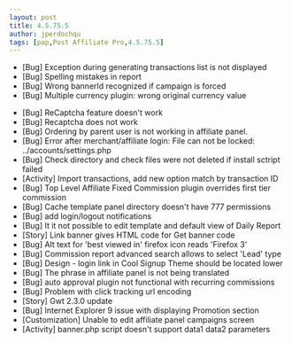 ```yaml
---
layout: post
title: 4.5.75.5
author: jperdochqu
tags: [pap,Post Affiliate Pro,4.5.75.5]
---
```


- [Bug] Exception during generating transactions list is not displayed
- [Bug] Spelling mistakes in report
- [Bug] Wrong bannerId recognized if campaign is forced
- [Bug] Multiple currency plugin: wrong original currency value

<!--more-->

- [Bug] ReCaptcha feature doesn't work
- [Bug] Recaptcha does not work
- [Bug] Ordering by parent user is not working in affiliate panel.
- [Bug] Error after merchant/affiliate login: File can not be locked: ../accounts/settings.php
- [Bug] Check directory and check files were not deleted if install sctript failed
- [Activity] Import transactions, add new option match by transaction ID
- [Bug] Top Level Affiliate Fixed Commission plugin overrides first tier commission
- [Bug] Cache template panel directory doesn't have 777 permissions
- [Bug] add login/logout notifications
- [Bug] It it not possible to edit template and default view of Daily Report
- [Story] Link banner gives HTML code for Get banner code
- [Bug] Alt text for 'best viewed in' firefox icon reads 'Firefox 3'
- [Bug] Commission report advanced search allows to select 'Lead' type
- [Bug] Design - login link in Cool Signup Theme should be located lower
- [Bug] The phrase in affiliate panel is not being translated
- [Bug] auto approval plugin not functional with recurring commissions
- [Bug] Problem with click tracking url encoding
- [Story] Gwt 2.3.0 update
- [Bug] Internet Explorer 9 issue with displaying Promotion section
- [Customization] Unable to edit affiliate panel campaigns screen
- [Activity] banner.php script doesn't support data1 data2 parameters
